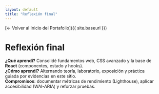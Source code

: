 ```yaml
---
layout: default
title: "Reflexión final"
---
```

[← Volver al Inicio del Portafolio]({{ site.baseurl }})
# Reflexión final
**¿Qué aprendí?** Consolidé fundamentos web, CSS avanzado y la base de **React** (componentes, estado y hooks).  
**¿Cómo aprendí?** Alternando teoría, laboratorio, exposición y práctica guiada por evidencias en este sitio.  
**Compromisos:** documentar métricas de rendimiento (Lighthouse), aplicar accesibilidad (WAI-ARIA) y reforzar pruebas.
